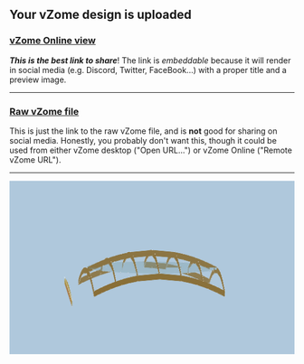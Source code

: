 ## Your vZome design is uploaded

### [vZome Online view][embed]

***This is the best link to share***!  The link is *embeddable* because it will render in social media (e.g. Discord, Twitter, FaceBook...) with a proper title and a preview image.

---

### [Raw vZome file][raw]

This is just the link to the raw vZome file, and is **not** good for
sharing on social media.
Honestly, you probably don't want this, though it could be used from either
vZome desktop ("Open URL...") or vZome Online ("Remote vZome URL").

---

![Image](<Elliptical-Paraboloid-Frame-2.png>)


[embed]: <https://vzome.com/app/embed.py?url=https://raw.githubusercontent.com/John-Kostick/vzome-sharing/main/2021/08/09/09-14-59-Elliptical-Paraboloid-Frame-2/Elliptical-Paraboloid-Frame-2.vZome>
[raw]: <https://raw.githubusercontent.com/John-Kostick/vzome-sharing/main/2021/08/09/09-14-59-Elliptical-Paraboloid-Frame-2/Elliptical-Paraboloid-Frame-2.vZome>
